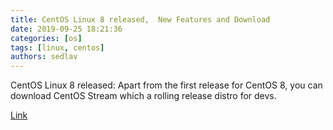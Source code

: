 ```yaml
---
title: CentOS Linux 8 released,  New Features and Download
date: 2019-09-25 18:21:36
categories: [os]
tags: [linux, centos]
authors: sedlav
---
```


CentOS Linux 8 released: Apart from the first release for CentOS 8, you can download CentOS Stream which a rolling release distro for devs.

[Link](https://www.cyberciti.biz/linux-news/centos-linux-8-released-new-features-and-download/)
